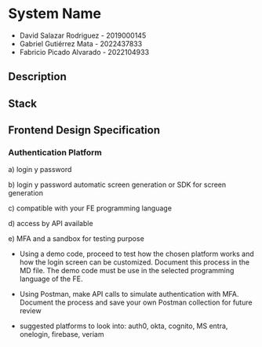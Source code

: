 # System Name

- David Salazar Rodriguez - 2019000145
- Gabriel Gutiérrez Mata  - 2022437833
- Fabricio Picado Alvarado - 2022104933

## Description

## Stack

## Frontend Design Specification

### Authentication Platform

a) login y password

b) login y password automatic screen generation or SDK for screen generation

c) compatible with your FE programming language

d) access by API available

e) MFA and a sandbox for testing purpose

- Using a demo code, proceed to test how the chosen platform works and how the login screen can be customized. Document this process in the MD file. The demo code must be use in the selected programming language of the FE.

- Using Postman, make API calls to simulate authentication with MFA. Document the process and save your own Postman collection for future review

- suggested platforms to look into: auth0, okta, cognito, MS entra, onelogin, firebase, veriam